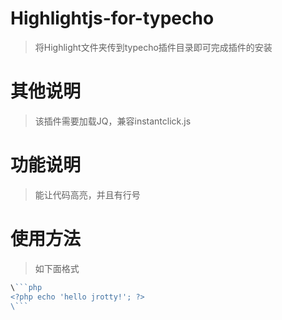 # Highlightjs-for-typecho

> 将Highlight文件夹传到typecho插件目录即可完成插件的安装

# 其他说明

> 该插件需要加载JQ，兼容instantclick.js

# 功能说明

> 能让代码高亮，并且有行号

# 使用方法

> 如下面格式

```php
\```php
<?php echo 'hello jrotty!'; ?>
\```
```

